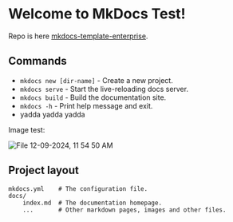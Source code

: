 # Welcome to MkDocs Test!

Repo is here [mkdocs-template-enterprise](https://github.com/CelloCommunications/mkdocs-template-enterprise).

## Commands

* `mkdocs new [dir-name]` - Create a new project.
* `mkdocs serve` - Start the live-reloading docs server.
* `mkdocs build` - Build the documentation site.
* `mkdocs -h` - Print help message and exit.
* yadda yadda yadda

Image test:

![File 12-09-2024, 11 54 50 AM](https://github.com/user-attachments/assets/e3e79e12-43ff-4507-8450-c57d2c5efccc)

## Project layout

    mkdocs.yml    # The configuration file.
    docs/
        index.md  # The documentation homepage.
        ...       # Other markdown pages, images and other files.
